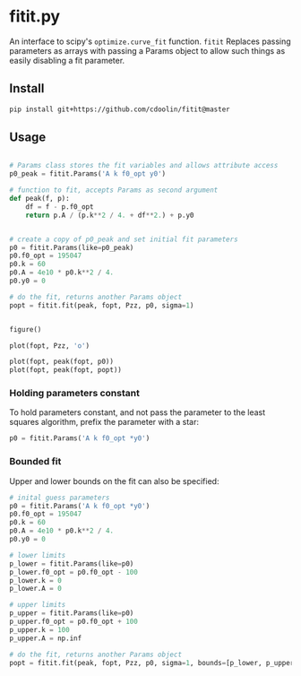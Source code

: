 fitit.py
========

An interface to scipy's `optimize.curve_fit` function.  `fitit` Replaces passing
parameters as arrays with passing a Params object to allow such things as
easily disabling a fit parameter.

## Install

```sh
pip install git+https://github.com/cdoolin/fitit@master
```

## Usage

```python

# Params class stores the fit variables and allows attribute access
p0_peak = fitit.Params('A k f0_opt y0')

# function to fit, accepts Params as second argument
def peak(f, p):
    df = f - p.f0_opt
    return p.A / (p.k**2 / 4. + df**2.) + p.y0


# create a copy of p0_peak and set initial fit parameters
p0 = fitit.Params(like=p0_peak)
p0.f0_opt = 195047
p0.k = 60
p0.A = 4e10 * p0.k**2 / 4.
p0.y0 = 0

# do the fit, returns another Params object
popt = fitit.fit(peak, fopt, Pzz, p0, sigma=1)


figure()

plot(fopt, Pzz, 'o')

plot(fopt, peak(fopt, p0))
plot(fopt, peak(fopt, popt))
```

### Holding parameters constant

To hold parameters constant, and not pass the parameter to the least squares algorithm, prefix the parameter with a star:
```python
p0 = fitit.Params('A k f0_opt *y0')
```

### Bounded fit

Upper and lower bounds on the fit can also be specified:

```python
# inital guess parameters
p0 = fitit.Params('A k f0_opt *y0')
p0.f0_opt = 195047
p0.k = 60
p0.A = 4e10 * p0.k**2 / 4.
p0.y0 = 0

# lower limits
p_lower = fitit.Params(like=p0)
p_lower.f0_opt = p0.f0_opt - 100
p_lower.k = 0
p_lower.A = 0

# upper limits
p_upper = fitit.Params(like=p0)
p_upper.f0_opt = p0.f0_opt + 100
p_upper.k = 100
p_upper.A = np.inf

# do the fit, returns another Params object
popt = fitit.fit(peak, fopt, Pzz, p0, sigma=1, bounds=[p_lower, p_upper])
```

